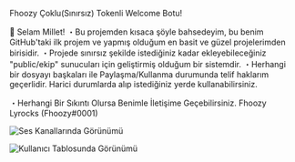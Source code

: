 Fhoozy Çoklu(Sınırsız) Tokenli Welcome Botu! 

👋 Selam Millet!
・Bu projemden kısaca şöyle bahsedeyim, bu benim GitHub'taki ilk projem ve yapmış olduğum en basit ve güzel projelerimden birisidir.
・Projede sınırsız şekilde istediğiniz kadar ekleyebileceğiniz "public/ekip" sunucuları için geliştirmiş olduğum bir sistemdir. 
・Herhangi bir dosyayı başkaları ile Paylaşma/Kullanma durumunda telif haklarım geçerlidir. Harici durumlarda alıp istediğiniz yerde kullanabilirsiniz.


・Herhangi Bir Sıkıntı Olursa Benimle İletişime Geçebilirsiniz.
Fhoozy Lyrocks (Fhoozy#0001)

 
![Ses Kanallarında Görünümü](https://user-images.githubusercontent.com/75787893/142149510-c5301325-9cbf-49cc-a45c-6b08f72fa722.png)

![Kullanıcı Tablosunda Görünümü](https://user-images.githubusercontent.com/75787893/142149534-3a7cef01-118e-44f3-ae51-0d34249669fa.png)
